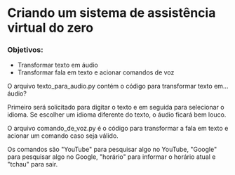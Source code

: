 # Criando um sistema de assistência virtual do zero

### Objetivos:

 - Transformar texto em áudio
 - Transformar fala em texto e acionar comandos de voz

O arquivo texto_para_audio.py contém o código para transformar texto em... áudio?

Primeiro será solicitado para digitar o texto e em seguida para selecionar o idioma. Se escolher um idioma diferente do texto, o áudio ficará bem louco.

O arquivo comando_de_voz.py é o código para transformar a fala em texto e acionar um comando caso seja válido.

Os comandos são "YouTube" para pesquisar algo no YouTube, "Google" para pesquisar algo no Google, "horário" para informar o horário atual e "tchau" para sair.
